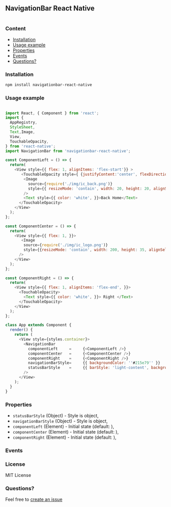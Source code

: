 ## NavigationBar React Native
<p align="center">
    <img src ="" />
</p>

### Content
- [Installation](#installation)
- [Usage example](#usage-example)
- [Properties](#properties)
- [Events](#events)
- [Questions?](#questions)

### Installation
```bash
npm install navigationbar-react-native
```
### Usage example
```javascript

import React, { Component } from 'react';
import {
  AppRegistry,
  StyleSheet,
  Text,Image,
  View, 
  TouchableOpacity,
} from 'react-native';
import NavigationBar from 'navigationbar-react-native';

const ComponentLeft = () => {
  return(
    <View style={{ flex: 1, alignItems: 'flex-start'}} >
       <TouchableOpacity style={ {justifyContent:'center', flexDirection: 'row'}}>
        <Image 
          source={require('./img/ic_back.png')}
          style={{ resizeMode: 'contain', width: 20, height: 20, alignSelf: 'center' }}
        />
        <Text style={{ color: 'white', }}>Back Home</Text>
      </TouchableOpacity>
    </View>
  );
};

const ComponentCenter = () => {
  return(
    <View style={{ flex: 1, }}>
       <Image
        source={require('./img/ic_logo.png')}
        style={{resizeMode: 'contain', width: 200, height: 35, alignSelf: 'center' }}
      />
    </View>
  );
};

const ComponentRight = () => {
  return(
    <View style={{ flex: 1, alignItems: 'flex-end', }}>
      <TouchableOpacity>
        <Text style={{ color: 'white', }}> Right </Text>
      </TouchableOpacity>
    </View>
  );
};

class App extends Component {
  render() {
    return (
      <View style={styles.container}>
        <NavigationBar 
          componentLeft     =     {<ComponentLeft />}
          componentCenter   =     {<ComponentCenter />}
          componentRight    =     {<ComponentRight />}
          navigationBarStyle=     {{ backgroundColor: ''#215e79'' }}
          statusBarStyle    =     {{ barStyle: 'light-content', backgroundColor: '#215e79' }},
        />
      </View>
    );
  }
}
```

### Properties
* `statusBarStyle` (Object) - Style is object,
* `navigationBarStyle` (Object) - Style is object,
* `componentLeft` (Element) - Initial state (default: <View/>),
* `componentCenter` (Element) - Initial state (default: <View/>),
* `componentRight` (Element) - Initial state (default: <View/>),

### Events


### License
MIT License

### Questions?
Feel free to [create an issue](https://github.com/jundat95/navigationbar-react-native/issues)
